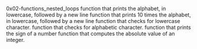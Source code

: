 0x02-functions_nested_loops
function that prints the alphabet, in lowercase, followed by a new line
function that prints 10 times the alphabet, in lowercase, followed by a new line
function that checks for lowercase character.
function that checks for alphabetic character.
function that prints the sign of a number
function that computes the absolute value of an integer.
